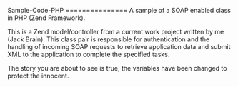 Sample-Code-PHP ===============
A sample of a SOAP enabled class in PHP (Zend Framework).

This is a Zend model/controller from a current work project written by me (Jack Brain). This class pair is responsible for authentication 
and the handling of incoming SOAP requests to retrieve application data and submit XML to the application to complete the specified tasks.

The story you are about to see is true, the variables have been changed to protect the innocent.
